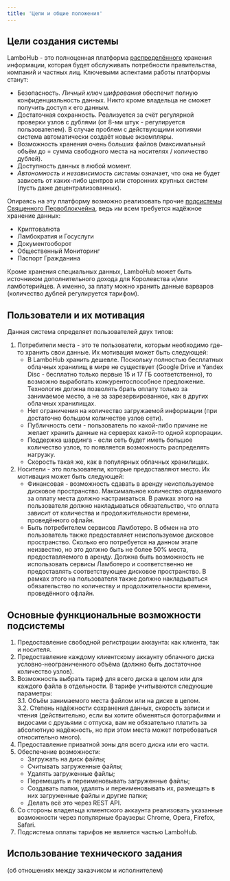 ```yaml
---
title: 'Цели и общие положения'
---
```


## Цели создания системы
LamboHub - это полноценная платформа [распределённого](../terminy-i-opredeleniya#%D1%82%D0%B8%D0%BF%D1%8B-%D1%81%D0%B5%D1%82%D0%B5%D0%B9) хранения информации, которая будет обслуживать потребности правительства, компаний и частных лиц. Ключевыми аспектами работы платформы станут:
* Безопасность. _Личный ключ шифрования_ обеспечит полную конфиденциальность данных. Никто кроме владельца не сможет получить доступ к его данным.
* Достаточная сохранность. Реализуется за счёт регулярной проверки узлов с дублями (от 8-ми штук - регулируется пользователем). В случае проблем с действующими копиями система автоматически создаёт новые экземпляры.
* Возможность хранения очень больших файлов (максимальный объём до = сумма свободного места на носителях / количество дублей).
* Доступность данных в любой момент.  
* _Автономность и независимость системы_ означает, что она не будет зависеть от каких-либо центров или сторонних крупных систем (пусть даже децентрализованных). 

Опираясь на эту платформу возможно реализовать прочие [подсистемы Священного Первоблокчейна](../../trebovaniya), ведь им всем требуется надёжное хранение данных:
* Криптовалюта
* Ламбократия и Госуслуги
* Документооборот
* Общественный Мониторинг
* Паспорт Гражданина
  
Кроме хранения специальных данных, LamboHub может быть источником дополнительного дохода для Королевства и/или ламботерийцев. А именно, за плату можно хранить данные варваров (количество дублей регулируется тарифом).

## Пользователи и их мотивация
Данная система определяет пользователей двух типов:
1. Потребители места - это те пользователи, которым необходимо где-то хранить свои данные. Их мотивация может быть следующей:
	* В LamboHub хранить дешевле. Поскольку полностью бесплатных облачных хранилищ в мире не существует (Google Drive и Yandex Disc - бесплатно только первые 15 и 17 ГБ соответственно), то возможно выработать конкурентоспособное  предложение. Технология должна позволять брать оплату только за занимаемое место, а не за зарезервированное, как в других облачных хранилищах.
	* Нет ограничения на количество загружаемой информации (при достаточно большом количестве узлов сети).
	* Публичность сети - пользователь по какой-либо причине не желает хранить данные на серверах какой-то одной корпорации.
	* Поддержка шардинга - если сеть будет иметь большое количество узлов, то появляется возможность распределять нагрузку.
	* Скорость такая же, как в популярных облачных хранилищах.
2. Носители - это пользователи, которые предоставляют место. Их мотивация может быть следующей:
	* Финансовая - возможность сдавать в аренду неиспользуемое дисковое пространство. Максимальное количество отдаваемого за оплату места должно настраиваться. В рамках этого на пользователя должно накладываться обязательство, что оплата зависит от количества и продолжительности времени, проведённого офлайн.  
	* Быть потребителем сервисов Ламботеро. В обмен на это пользователь также предоставляет неиспользуемое дисковое пространство. Сколько его потребуется на данном этапе неизвестно, но это должно быть не более 50% места, предоставляемого в аренду. Должна быть возможность не использовать сервисы Ламботеро и соответственно не предоставлять соответствующее дисковое пространство. В рамках этого на пользователя также должно накладываться обязательство по количеству и продолжительности времени, проведённого офлайн. 

## Основные функциональные возможности подсистемы
1. Предоставление свободной регистрации аккаунта: как клиента, так и носителя.
2. Предоставление каждому клиентскому аккаунту облачного диска условно-неограниченного объёма (должно быть достаточное количество узлов).
3. Возможность выбрать тариф для всего диска в целом или для каждого файла в отдельности. В тарифе учитываются следующие параметры:  
	3.1. Объём занимаемого места файлом или на диске в целом.  
	3.2. Степень надёжности сохранения данных, скорость записи и чтения (действительно, если вы хотите обменяться фотографиями и видосами с друзьями с отпуска, вам не обязательно платить за абсолютную надёжность, но при этом места может потребоваться относительно много).  
4. Предоставление приватной зоны для всего диска или его части.
5. Обеспечение возможности:
	* Загружать на диск файлы;  
	* Считывать загруженные файлы;  
	* Удалять загруженные файлы;  
	* Перемещать и переименовывать загруженные файлы;  
	* Создавать папки, удалять и переименовывать их, размещать в них загруженные файлы и другие папки;
	* Делать всё это через REST API.  
6. Со стороны владельца клиентского аккаунта реализовать указанные возможности через популярные браузеры: Chrome, Opera, Firefox, Safari.
7. Подсистема оплаты тарифов не является частью LamboHub.  

## Использование технического задания
(об отношениях между заказчиком и исполнителем)